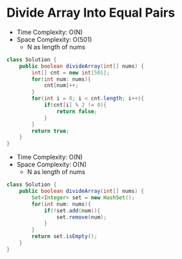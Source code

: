 # Divide Array Into Equal Pairs

- Time Complexity: O(N)
- Space Complexity: O(501)
  - N as length of nums

```java
class Solution {
    public boolean divideArray(int[] nums) {
        int[] cnt = new int[501];
        for(int num: nums){
            cnt[num]++;
        }
        for(int i = 0; i < cnt.length; i++){
            if(cnt[i] % 2 != 0){
                return false;
            }
        }
        return true;
    }
}
```

- Time Complexity: O(N)
- Space Complexity: O(N)
  - N as length of nums

```java
class Solution {
    public boolean divideArray(int[] nums) {
        Set<Integer> set = new HashSet();
        for(int num: nums){
            if(!set.add(num)){
                set.remove(num);
            }
        }
        return set.isEmpty();
    }
}
```
